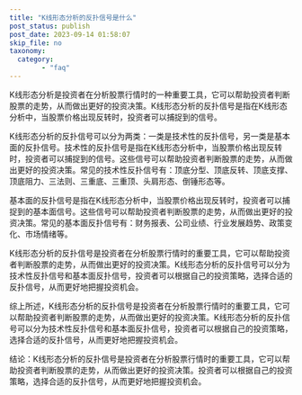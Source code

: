 ```yaml
---
title: "K线形态分析的反扑信号是什么"
post_status: publish
post_date: 2023-09-14 01:58:07
skip_file: no
taxonomy:
  category:
        - "faq"
---
```


K线形态分析是投资者在分析股票行情时的一种重要工具，它可以帮助投资者判断股票的走势，从而做出更好的投资决策。K线形态分析的反扑信号是指在K线形态分析中，当股票价格出现反转时，投资者可以捕捉到的信号。

K线形态分析的反扑信号可以分为两类：一类是技术性的反扑信号，另一类是基本面的反扑信号。技术性的反扑信号是指在K线形态分析中，当股票价格出现反转时，投资者可以捕捉到的信号。这些信号可以帮助投资者判断股票的走势，从而做出更好的投资决策。常见的技术性反扑信号有：顶底分型、顶底反转、顶底支撑、顶底阻力、三法则、三重底、三重顶、头肩形态、倒锤形态等。

基本面的反扑信号是指在K线形态分析中，当股票价格出现反转时，投资者可以捕捉到的基本面信号。这些信号可以帮助投资者判断股票的走势，从而做出更好的投资决策。常见的基本面反扑信号有：财务报表、公司业绩、行业发展趋势、政策变化、市场情绪等。

K线形态分析的反扑信号是投资者在分析股票行情时的重要工具，它可以帮助投资者判断股票的走势，从而做出更好的投资决策。K线形态分析的反扑信号可以分为技术性反扑信号和基本面反扑信号，投资者可以根据自己的投资策略，选择合适的反扑信号，从而更好地把握投资机会。

综上所述，K线形态分析的反扑信号是投资者在分析股票行情时的重要工具，它可以帮助投资者判断股票的走势，从而做出更好的投资决策。K线形态分析的反扑信号可以分为技术性反扑信号和基本面反扑信号，投资者可以根据自己的投资策略，选择合适的反扑信号，从而更好地把握投资机会。

结论：K线形态分析的反扑信号是投资者在分析股票行情时的重要工具，它可以帮助投资者判断股票的走势，从而做出更好的投资决策。投资者可以根据自己的投资策略，选择合适的反扑信号，从而更好地把握投资机会。
